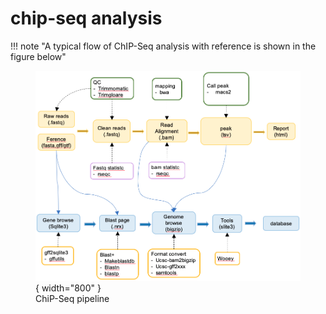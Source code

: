 # chip-seq analysis

!!! note "A typical flow of ChIP-Seq analysis with reference is shown in the figure below"
    <figure markdown> 
        ![Dummy image](imgs/chipseq.png){ width="800" }
        <figcaption>ChiP-Seq pipeline</figcaption>
    </figure>
